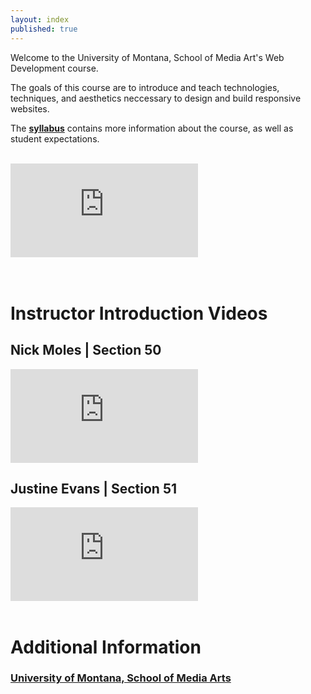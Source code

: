 ```yaml
---
layout: index
published: true
---
```


Welcome to the University of Montana, School of Media Art's Web Development course.

The goals of this course are to introduce and teach technologies, techniques, and aesthetics neccessary to design and build responsive websites.

The [**syllabus**]({{site.baseurl}}/modules/course-info/Syllabus-mart341/) contains more information about the course, as well as student expectations.

<br />

<div class="embed-responsive embed-responsive-16by9"><iframe class="embed-responsive-item" src="https://www.youtube.com/embed/_mgVJEgRVdA" frameborder="0" allowfullscreen></iframe></div>

<br />
<br />

# Instructor Introduction Videos

## Nick Moles | Section 50
<div class="embed-responsive embed-responsive-16by9"><iframe class="embed-responsive-item" src="https://www.youtube.com/embed/BZajeJki0OY" frameborder="0" allowfullscreen></iframe></div>


## Justine Evans | Section 51
<div class="embed-responsive embed-responsive-16by9"><iframe class="embed-responsive-item" src="https://player.vimeo.com/video/203341647" frameborder="0" allowfullscreen></iframe></div>

<br />

# Additional Information

### [University of Montana, School of Media Arts](http://www.umt.edu/mediaarts/)
